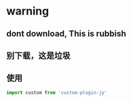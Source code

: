 # warning

## dont download, This is rubbish

## 别下载，这是垃圾

## 使用

```javascript
import custom from 'custom-plugin-jy'
```
